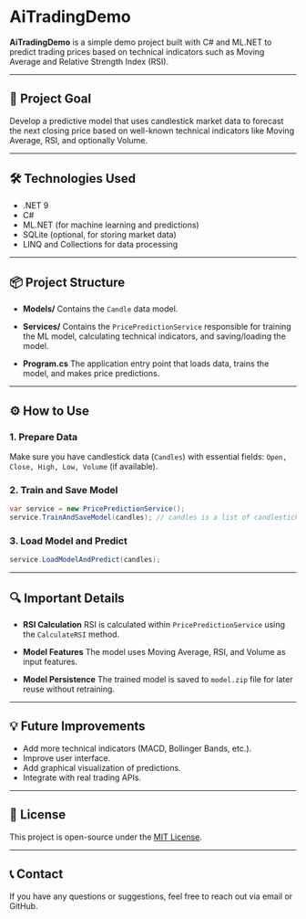 ﻿
# AiTradingDemo

**AiTradingDemo** is a simple demo project built with C# and ML.NET to predict trading prices based on technical indicators such as Moving Average and Relative Strength Index (RSI).

---

## 🚀 Project Goal

Develop a predictive model that uses candlestick market data to forecast the next closing price based on well-known technical indicators like Moving Average, RSI, and optionally Volume.

---

## 🛠️ Technologies Used

* .NET 9
* C#
* ML.NET (for machine learning and predictions)
* SQLite (optional, for storing market data)
* LINQ and Collections for data processing

---

## 📦 Project Structure

* **Models/**
  Contains the `Candle` data model.

* **Services/**
  Contains the `PricePredictionService` responsible for training the ML model, calculating technical indicators, and saving/loading the model.

* **Program.cs**
  The application entry point that loads data, trains the model, and makes price predictions.

---

## ⚙️ How to Use

### 1. Prepare Data

Make sure you have candlestick data (`Candles`) with essential fields:
`Open, Close, High, Low, Volume` (if available).

### 2. Train and Save Model

```csharp
var service = new PricePredictionService();
service.TrainAndSaveModel(candles); // candles is a list of candlestick data
```

### 3. Load Model and Predict

```csharp
service.LoadModelAndPredict(candles);
```

---

## 🔍 Important Details

* **RSI Calculation**
  RSI is calculated within `PricePredictionService` using the `CalculateRSI` method.

* **Model Features**
  The model uses Moving Average, RSI, and Volume as input features.

* **Model Persistence**
  The trained model is saved to `model.zip` file for later reuse without retraining.

---

## 💡 Future Improvements

* Add more technical indicators (MACD, Bollinger Bands, etc.).
* Improve user interface.
* Add graphical visualization of predictions.
* Integrate with real trading APIs.

---

## 📄 License

This project is open-source under the [MIT License](./LICENSE).

---

## 📞 Contact

If you have any questions or suggestions, feel free to reach out via email or GitHub.
